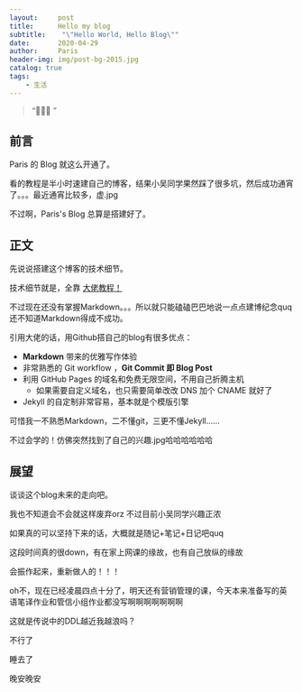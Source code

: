 ```yaml
---
layout:     post
title:      Hello my blog
subtitle:    "\"Hello World, Hello Blog\""
date:       2020-04-29
author:     Paris
header-img: img/post-bg-2015.jpg
catalog: true
tags:
    - 生活
---
```


> “🙉🙉🙉 ”


## 前言

Paris 的 Blog 就这么开通了。

看的教程是半小时速建自己的博客，结果小吴同学果然踩了很多坑，然后成功通宵了。。。最近通宵比较多，虚.jpg

不过啊，Paris's Blog 总算是搭建好了。


## 正文

先说说搭建这个博客的技术细节。  

技术细节就是，全靠 [大佬教程！](https://www.jianshu.com/p/e68fba58f75c) 

不过现在还没有掌握Markdown。。。所以就只能磕磕巴巴地说一点点建博纪念quq还不知道Markdown得成不成功。

引用大佬的话，用Github搭自己的blog有很多优点：

* **Markdown** 带来的优雅写作体验
* 非常熟悉的 Git workflow ，**Git Commit 即 Blog Post**
* 利用 GitHub Pages 的域名和免费无限空间，不用自己折腾主机
	* 如果需要自定义域名，也只需要简单改改 DNS 加个 CNAME 就好了 
* Jekyll 的自定制非常容易，基本就是个模版引擎

可惜我一不熟悉Markdown，二不懂git，三更不懂Jekyll……

不过会学的！仿佛突然找到了自己的兴趣.jpg哈哈哈哈哈哈

## 展望

谈谈这个blog未来的走向吧。

我也不知道会不会就这样废弃orz 不过目前小吴同学兴趣正浓

如果真的可以坚持下来的话，大概就是随记+笔记+日记吧quq

这段时间真的很down，有在家上网课的缘故，也有自己放纵的缘故

会振作起来，重新做人的！！！

oh不，现在已经凌晨四点十分了，明天还有营销管理的课，今天本来准备写的英语笔译作业和管信小组作业都没写啊啊啊啊啊啊啊

这就是传说中的DDL越近我越浪吗？

不行了

睡去了

晚安晚安








